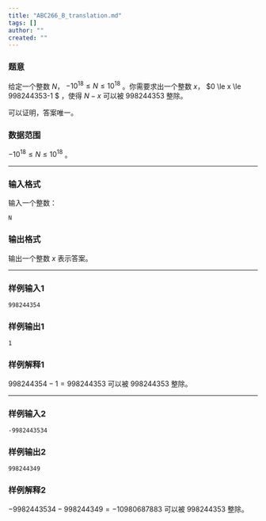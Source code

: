 ```yaml
---
title: "ABC266_B_translation.md"
tags: []
author: ""
created: ""
---
```


### 题意 

给定一个整数 $N$， $-10^{18}\le N \le 10^{18}$ 。你需要求出一个整数 $x$， $0 \le x \le 998244353-1 $ ，使得 $N-x$ 可以被 $998244353$ 整除。

可以证明，答案唯一。

### 数据范围

$-10^{18}\le N \le 10^{18}$ 。

---

### 输入格式

输入一个整数：

```
N
```

### 输出格式

输出一个整数 $x$ 表示答案。

---

### 样例输入1

```
998244354
```

### 样例输出1

```
1
```

### 样例解释1

$998244354−1=998244353$ 可以被 $998244353$ 整除。

---

### 样例输入2

```
-9982443534
```

### 样例输出2

```
998244349
```

### 样例解释2

$−9982443534−998244349=−10980687883$ 可以被 $998244353$ 整除。

